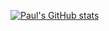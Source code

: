 [![Paul's GitHub stats](https://github-readme-stats.vercel.app/api?username=pmorgan3&show_icons=true&theme=synthwave&count_private=true)](https://github.com/anuraghazra/github-readme-stats)
